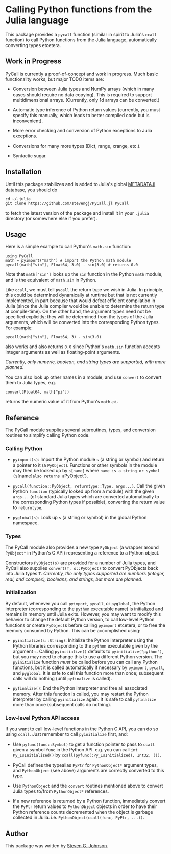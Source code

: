 # Calling Python functions from the Julia language

This package provides a `pycall` function (similar in spirit to
Julia's `ccall` function) to call Python functions from the Julia
language, automatically converting types etcetera.

## Work in Progress

PyCall is currently a proof-of-concept and work in progress.  Much
basic functionality works, but major TODO items are:

* Conversion between Julia types and NumPy arrays (which in many cases
  should require no data copying).  This is required to support
  multidimensional arrays.  (Currently, only 1d arrays can be converted.)

* Automatic type inference of Python return values (currently, you
  must specify this manually, which leads to better compiled code
  but is inconvenient).

* More error checking and conversion of Python exceptions to Julia exceptions.

* Conversions for many more types (Dict, range, xrange, etc.).

* Syntactic sugar.

## Installation

Until this package stabilizes and is added to Julia's global
[METADATA.jl](https://github.com/JuliaLang/METADATA.jl) database, you should
do

    cd ~/.julia
    git clone https://github.com/stevengj/PyCall.jl PyCall

to fetch the latest version of the package and install it in your
`.julia` directory (or somewhere else if you prefer).

## Usage

Here is a simple example to call Python's `math.sin` function:

    using PyCall
    math = pyimport("math") # import the Python math module
    pycall(math["sin"], Float64, 3.0) - sin(3.0) # returns 0.0

Note that `math["sin"]` looks up the `sin` function in the Python
`math` module, and is the equivalent of `math.sin` in Python.

Like `ccall`, we must tell `pycall` the return type we wish in Julia.
In principle, this could be determined dynamically at runtime but that
is not currently implemented, in part because that would defeat
efficient compilation in Julia (since the Julia compiler would be
unable to determine the return type at compile-time).  On the other
hand, the argument types need not be specified explicitly; they will
be determined from the types of the Julia arguments, which will be
converted into the corresponding Python types.  For example:

    pycall(math["sin"], Float64, 3) - sin(3.0)

also works and also returns `0.0` since Python's `math.sin` function accepts
integer arguments as well as floating-point arguments.

*Currently, only numeric, boolean, and string types are supported, with
more planned.*

You can also look up other names in a module, and use `convert` to
convert them to Julia types, e.g.

    convert(Float64, math["pi"])

returns the numeric value of &pi; from Python's `math.pi`.

## Reference

The PyCall module supplies several subroutines, types, and conversion routines
to simplify calling Python code.

### Calling Python

* `pyimport(s)`: Import the Python module `s` (a string or symbol) and
  return a pointer to it (a `PyObject`).   Functions or other symbols
  in the module may then be looked up by `s[name]` where `name is a string
  or symbol (`s[name]` also returns a `PyObject`).

* `pycall(function::PyObject, returntype::Type, args...)`.   Call the given 
  Python `function` (typically looked up from a module) with the given
  `args...` (of standard Julia types which are converted automatically to
  the corresponding Python types if possible), converting the return value
  to `returntype`.

* `pyglobal(s)`: Look up `s` (a string or symbol) in the global Python
  namespace.

### Types

The PyCall module also provides a new type `PyObject` (a wrapper around
`PyObject*` in Python's C API) representing a reference to a Python object.

Constructors `PyObject(o)` are provided for a number of Julia types,
and PyCall also supplies `convert(T, o::PyObject)` to convert
PyObjects back into Julia types `T`.  *Currently, the only types
supported are numbers (integer, real, and complex), booleans, and
strings, but more are planned.*

### Initialization

By default, whenever you call `pyimport`, `pycall`, or `pyglobal`, the
Python interpreter (corresponding to the `python` executable name) is
initialized and remains in memory until Julia exits.  However, you may
want to modify this behavior to change the default Python version, to
call low-level Python functions or create `PyObject`s before calling
`pyimport` etcetera, or to free the memory consumed by Python.  This
can be accomplished using:

* `pyinitialize(s::String)`: Initialize the Python interpreter using
  the Python libraries corresponding to the `python` executable given
  by the argument `s`.  Calling `pyinitialize()` defaults to
  `pyinitialize("python")`, but you may need to change this to use a
  different Python version.   The `pyinitialize` function *must* be
  called before you can call any Python functions, but it is called
  automatically if necessary by `pyimport`, `pycall`, and `pyglobal`.
  It is safe to call this function more than once; subsequent calls will
  do nothing (until `pyfinalize` is called).

* `pyfinalize()`: End the Python interpreter and free all associated memory.
  After this function is called, you may restart the Python interpreter
  by calling `pyinitialize` again.  It is safe to call `pyfinalize` more
  than once (subsequent calls do nothing).

### Low-level Python API access

If you want to call low-level functions in the Python C API, you can
do so using `ccall`.  Just remember to call `pyinitialize` first, and:

* Use `pyfunc(func::Symbol)` to get a function pointer to pass to `ccall`
  given a symbol `func` in the Python API.  e.g. you can call `int Py_IsInitialized()` by `ccall(pyfunc(:Py_IsInitialized), Int32, ())`.

* PyCall defines the typealias `PyPtr` for `PythonObject*` argument types,
  and `PythonObject` (see above) arguments are correctly converted to this
  type.

* Use `PythonObject` and the `convert` routines mentioned above to convert
  Julia types to/from `PythonObject*` references.

* If a new reference is returned by a Python function, immediately
  convert the `PyPtr` return values to `PythonObject` objects in order to
  have their Python reference counts decremented when the object is
  garbage collected in Julia.  i.e. `PythonObject(ccall(func, PyPtr, ...))`.

## Author

This package was written by [Steven G. Johnson](http://math.mit.edu/~stevenj/).
